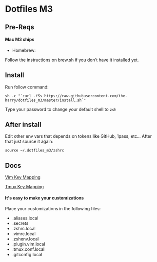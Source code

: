 # Dotfiles M3

## Pre-Reqs

#### Mac M3 chips

* Homebrew:

Follow the instructions on brew.sh if you don't have it installed yet.

## Install

Run follow command:

```
sh -c "`curl -fSs https://raw.githubusercontent.com/the-harry/dotfiles_m3/master/install.sh`"
```

Type your password to change your default shell to `zsh`

## After install

Edit other env vars that depends on tokens like GitHub, 1pass, etc... After that just source it again:

`source ~/.dotfiles_m3/zshrc`

## Docs

[Vim Key Mapping](Vim.md)

[Tmux Key Mapping](Tmux.md)

#### It's easy to make your customizations

Place your customizations in the following files:

* .aliases.local
* .secrets
* .zshrc.local
* .vimrc.local
* .zshenv.local
* .plugin.vim.local
* .tmux.conf.local
* .gitconfig.local
